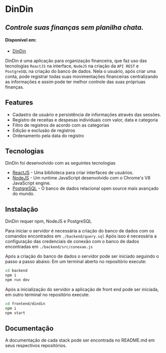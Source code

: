 # DinDin
## _Controle suas finanças sem planilha chata._

#### Disponível em:
- [DinDin](https://din-din-seven.vercel.app/)

DinDin é uma aplicação para organização financeira, que faz uso das tecnologias `ReactJS` na interface, `NodeJS` na criação da `API REST` e `PostgreSQL` na criação do banco de dados. Nela o usuário, após criar uma conta, pode registrar todas suas movimentações financeiras centralizando as informações e assim pode ter melhor controle das suas própriuas finanças.

## Features

- Cadastro de usuário e persistência de informações através das sessões.
- Registro de receitas e despesas individuais com valor, data e categoria
- Filtro de registros de acordo com as categorias
- Edição e exclusão de registros
- Ordenamento pela data do registro

## Tecnologias

DinDin foi desenvolvido com as seguintes tecnologias

- [ReactJS](https://react.dev/) - Uma biblioteca para criar interfaces de usuários.
- [NodeJS](https://nodejs.org/en) - Um runtime JavaScript desenvolvido com o Chrome's V8 JavaScript engine.
- [PostgreSQL](https://www.postgresql.org/) - O banco de dados relacional open source mais avançado do mundo.

## Instalação

DinDin requer npm, NodeJS e PostgreSQL

Para iniciar o servidor é necessária a criação do banco de dados com os comandos encontrados em `./backend/query.sql`
Após isso é necessária a configuração das credenciais de conexão com o banco de dados encontradas em `./backend/src/conexao.js`

Após a criação do banco de dados o servidor pode ser iniciado seguindo o passo a passo abaixo:
Em um terminal aberto no repositório execute:
```sh
cd backend
npm i
npm run dev
```

Após a inicialização do servidor a aplicação de front end pode ser iniciada, em outro terminal no repositório execute:

```sh
cd frontend/dindin
npm i
npm start
```
## Documentação

A documentação de cada stack pode ser encontrada no README.md em seus respectivos repositórios.
